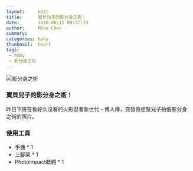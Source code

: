 ```yaml
---
layout:     post
title:      寶貝兒子的影分身之術！
date:       2018-08-15 09:37:19
author:     Mike Chen
summary:    
categories: baby
thumbnail:  heart
tags:
 - baby
 - 影分身之術
---
```


![影分身之術](https://i.imgur.com/4noMkms.jpg)

### 寶貝兒子的影分身之術！
昨日下班在看好久沒看的火影忍者新世代 - 博人傳，突發奇想幫兒子拍個影分身之術的照片。

### 使用工具
* 手機 * 1
* 三腳架 * 1
* PhotoImpact軟體 * 1